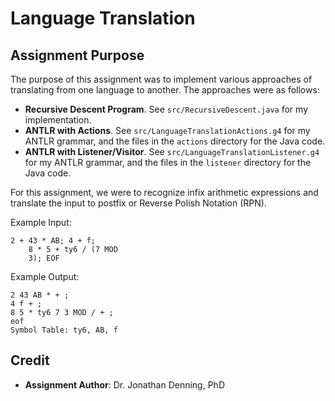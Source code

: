 # Language Translation

## Assignment Purpose

The purpose of this assignment was to implement various approaches of
translating from one language to another. The approaches were as follows:

- **Recursive Descent Program**. See `src/RecursiveDescent.java` for my
  implementation.
- **ANTLR with Actions**. See `src/LanguageTranslationActions.g4` for my ANTLR
  grammar, and the files in the `actions` directory for the Java code.
- **ANTLR with Listener/Visitor**. See `src/LanguageTranslationListener.g4` for
  my ANTLR grammar, and the files in the `listener` directory for the Java
  code.

For this assignment, we were to recognize infix arithmetic expressions and
translate the input to postfix or Reverse Polish Notation (RPN).

Example Input:
```
2 + 43 * AB; 4 + f;
    8 * 5 + ty6 / (7 MOD
    3); EOF
```

Example Output:
```
2 43 AB * + ;
4 f + ;
8 5 * ty6 7 3 MOD / + ;
eof
Symbol Table: ty6, AB, f
```

## Credit

- **Assignment Author**: Dr. Jonathan Denning, PhD